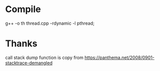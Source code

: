 # Compile

g++ -o th thread.cpp  -rdynamic  -l pthread;


# Thanks


call stack dump function is copy from https://panthema.net/2008/0901-stacktrace-demangled
